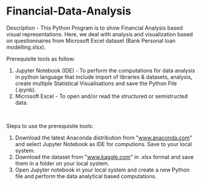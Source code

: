 # Financial-Data-Analysis
Description - This Python Program is to show Financial Analysis based visual representations. Here, we deal with analysis and visualization based on questionnaires from  Microsoft Excel dataset (Bank Personal loan modelling.xlsx).
<br/>

Prerequisite tools as follow:
1) Jupyter Notebook (IDE) - To perform the computations for data analysis in python language that include import of libraries & datasets, analysis, create multiple Statistical Visualisations and save the Python File (.ipynb).            
2) Microsoft Excel - To open and/or read the structured or semistructed data. 
<br/>

Steps to use the prerequisite tools:
1) Download the latest Anaconda distribution from "www.anaconda.com" and select Jupyter Notebook as IDE for computions. Save to your local system.
2) Download the dataset from "www.kaggle.com" in .xlsx format and save them in a folder on your local system.
3) Open Jupyter notebook in your local system and create a new Python file and perform the data analytical based computations.
